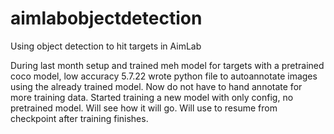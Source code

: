 # aimlabobjectdetection
Using object detection to hit targets in AimLab

During last month setup and trained meh model for targets with a pretrained coco model, low accuracy
5.7.22 wrote python file to autoannotate images using the already trained model. Now do not have to hand annotate for more training data. Started training a new model with only config, no pretrained model. Will see how it will go. Will use to resume from checkpoint after training finishes. 
